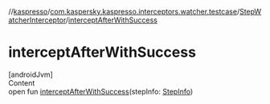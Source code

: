 //[kaspresso](../../index.md)/[com.kaspersky.kaspresso.interceptors.watcher.testcase](../index.md)/[StepWatcherInterceptor](index.md)/[interceptAfterWithSuccess](intercept-after-with-success.md)



# interceptAfterWithSuccess  
[androidJvm]  
Content  
open fun [interceptAfterWithSuccess](intercept-after-with-success.md)(stepInfo: [StepInfo](../../com.kaspersky.kaspresso.testcases.models.info/-step-info/index.md))  




